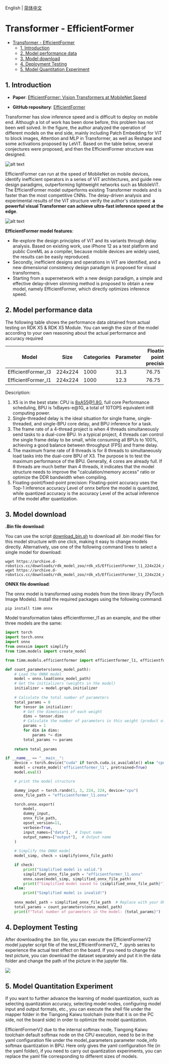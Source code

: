 English | [简体中文](./README_cn.md)

# Transformer - EfficientFormer

- [Transformer - EfficientFormer](#transformer---efficientformer)
  - [1. Introduction](#1-introduction)
  - [2. Model performance data](#2-model-performance-data)
  - [3. Model download](#3-model-download)
  - [4. Deployment Testing](#4-deployment-testing)
  - [5. Model Quantitation Experiment](#5-model-quantitation-experiment)


## 1. Introduction

- **Paper**: [EfficientFormer: Vision Transformers at MobileNet Speed](https://arxiv.org/abs/2206.01191)

- **GitHub repository**: [EfficientFormer](https://github.com/snap-research/EfficientFormer)

Transformer has slow inference speed and is difficult to deploy on mobile end. Although a lot of work has been done before, this problem has not been well solved. In the figure, the author analyzed the operation of different models on the end side, mainly including Patch Embedding for ViT to block images, Attention and MLP in Transformer, as well as Reshape and some activations proposed by LeViT. Based on the table below, several conjectures were proposed, and then the EfficientFormer structure was designed.

![alt text](./data/latency_profiling.png)

EfficientFormer can run at the speed of MobileNet on mobile devices, identify inefficient operators in a series of ViT architectures, and guide new design paradigms, outperforming lightweight networks such as MobileViT. The EfficientFormer model outperforms existing Transformer models and is faster than the most competitive CNNs. The delay-driven analysis and experimental results of the ViT structure verify the author's statement: **a powerful visual Transformer can achieve ultra-fast inference speed at the edge**.

![alt text](./data/EfficientFormer_architecture.png)

**EfficientFormer model features**:

- Re-explore the design principles of ViT and its variants through delay analysis. Based on existing work, use iPhone 12 as a test platform and public CoreML as a compiler, because mobile devices are widely used, the results can be easily reproduced.
- Secondly, inefficient designs and operations in ViT are identified, and a new dimensional consistency design paradigm is proposed for visual transformers.
- Starting from a supernetwork with a new design paradigm, a simple and effective delay-driven slimming method is proposed to obtain a new model, namely EfficientFormer, which directly optimizes inference speed.


## 2. Model performance data

The following table shows the performance data obtained from actual testing on RDK X5 & RDK X5 Module. You can weigh the size of the model according to your own reasoning about the actual performance and accuracy required

| Model              | Size    | Categories | Parameter | Floating point precision | Quantization accuracy | Latency/throughput (single-threaded) | Latency/throughput (multi-threaded) | Frame rate(FPS) |
| ------------------ | ------- | ---------- | --------- | ------------------------ | --------------------- | ------------------------------------ | ----------------------------------- | --------------- |
| EfficientFormer_l3 | 224x224 | 1000 | 31.3   | 76.75 | 76.05 | 17.55       | 65.56       | 60.52   |
| EfficientFormer_l1 | 224x224 | 1000 | 12.3   | 76.75 | 67.72 | 5.88        | 20.69       | 191.605 |

Description:
1. X5 is in the best state: CPU is 8xA55@1.8G, full core Performance scheduling, BPU is 1xBayes-e@1G, a total of 10TOPS equivalent int8 computing power.
2. Single-threaded delay is the ideal situation for single frame, single-threaded, and single-BPU core delay, and BPU inference for a task.
3. The frame rate of a 4-thread project is when 4 threads simultaneously send tasks to a dual-core BPU. In a typical project, 4 threads can control the single frame delay to be small, while consuming all BPUs to 100%, achieving a good balance between throughput (FPS) and frame delay.
4. The maximum frame rate of 8 threads is for 8 threads to simultaneously load tasks into the dual-core BPU of X3. The purpose is to test the maximum performance of the BPU. Generally, 4 cores are already full. If 8 threads are much better than 4 threads, it indicates that the model structure needs to improve the "calculation/memory access" ratio or optimize the DDR bandwidth when compiling.
5. Floating-point/fixed-point precision: Floating-point accuracy uses the Top-1 inference accuracy Level of onnx before the model is quantized, while quantized accuracy is the accuracy Level of the actual inference of the model after quantization.


## 3. Model download

**.Bin file download**:

You can use the script [download_bin.sh](./model/download_bin.sh) to download all .bin model files for this model structure with one click, making it easy to change models directly. Alternatively, use one of the following command lines to select a single model for download:

```shell
wget https://archive.d-robotics.cc/downloads/rdk_model_zoo/rdk_x5/EfficientFormer_l1_224x224_nv12.bin
wget https://archive.d-robotics.cc/downloads/rdk_model_zoo/rdk_x5/EfficientFormer_l1_224x224_nv12.bin
```

**ONNX file download**:

The onnx model is transformed using models from the timm library (PyTorch Image Models). Install the required packages using the following command:

```shell
pip install timm onnx
```

Model transformation takes efficientformer_l1 as an example, and the other three models are the same:

```Python
import torch
import torch.onnx
import onnx
from onnxsim import simplify
from timm.models import create_model

from timm.models.efficientformer import efficientformer_l1, efficientformer_l3

def count_parameters(onnx_model_path):
    # Load the ONNX model
    model = onnx.load(onnx_model_path)
    # Get the initializers (weights in the model)
    initializer = model.graph.initializer
    
    # Calculate the total number of parameters
    total_params = 0
    for tensor in initializer:
        # Get the dimensions of each weight
        dims = tensor.dims
        # Calculate the number of parameters in this weight (product of all dimensions)
        params = 1
        for dim in dims:
            params *= dim
        total_params += params
    
    return total_params

if __name__ == "__main__":
    device = torch.device("cuda" if torch.cuda.is_available() else "cpu")
    model = create_model('efficientformer_l1', pretrained=True)
    model.eval()

    # print the model structure

    dummy_input = torch.randn(1, 3, 224, 224, device="cpu")
    onnx_file_path = "efficientformer_l1.onnx"

    torch.onnx.export(
        model,
        dummy_input,
        onnx_file_path,
        opset_version=11,
        verbose=True,
        input_names=["data"],  # Input name
        output_names=["output"],  # Output name
    )
    
    # Simplify the ONNX model
    model_simp, check = simplify(onnx_file_path)

    if check:
        print("Simplified model is valid.")
        simplified_onnx_file_path = "efficientformer_l1.onnx"
        onnx.save(model_simp, simplified_onnx_file_path)
        print(f"Simplified model saved to {simplified_onnx_file_path}")
    else:
        print("Simplified model is invalid!")
        
    onnx_model_path = simplified_onnx_file_path  # Replace with your ONNX model path
    total_params = count_parameters(onnx_model_path)
    print(f"Total number of parameters in the model: {total_params}")
```

## 4. Deployment Testing

After downloading the .bin file, you can execute the EfficientFormerV2 model jupyter script file of the test_EfficientFormerV2_ * .ipynb series to experience the actual test effect on the board. If you need to change the test picture, you can download the dataset separately and put it in the data folder and change the path of the picture in the jupyter file.

![](./data/inference.png)


## 5. Model Quantitation Experiment

If you want to further advance the learning of model quantization, such as selecting quantization accuracy, selecting model nodes, configuring model input and output formats, etc., you can execute the shell file under the mapper folder in the Tiangong Kaiwu toolchain (note that it is on the PC side, not the board side) in order to optimize the model quantization.

EfficientFormerV2 due to the internal softmax node, Tiangong Kaiwu toolchain default softmax node on the CPU execution, need to be in the yaml configuration file under the model_parameters parameter node_info softmax quantization in BPU. Here only gives the yaml configuration file (in the yaml folder), if you need to carry out quantization experiments, you can replace the yaml file corresponding to different sizes of models.